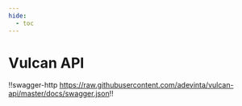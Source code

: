 ```yaml
---
hide:
  - toc
---
```


# Vulcan API

!!swagger-http https://raw.githubusercontent.com/adevinta/vulcan-api/master/docs/swagger.json!!
